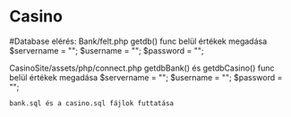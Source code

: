# Casino

#Database elérés:
  Bank/felt.php
     getdb() func belül értékek megadása
      $servername = "";
      $username = "";
      $password = "";
      
  CasinoSite/assets/php/connect.php
    getdbBank() és getdbCasino() func belül értékek megadása
      $servername = "";
      $username = "";
      $password = "";
      
    bank.sql és a casino.sql fájlok futtatása
